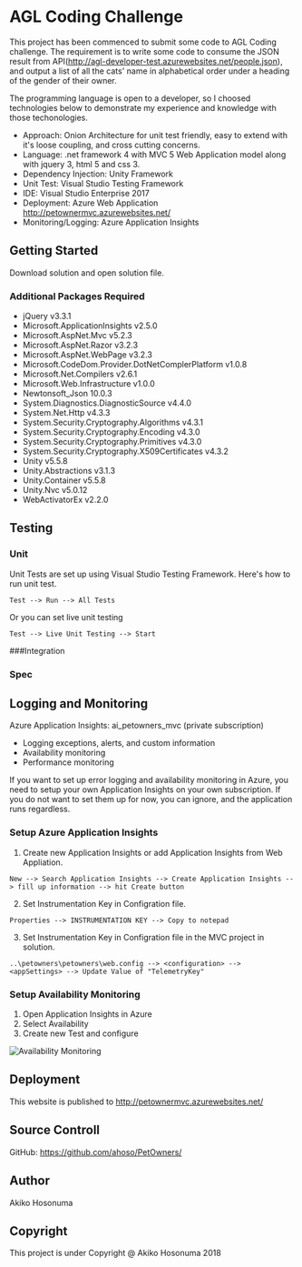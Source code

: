  # AGL Coding Challenge

This project has been commenced to submit some code to AGL Coding challenge.
The requirement is to write some code to consume the JSON result from API(http://agl-developer-test.azurewebsites.net/people.json), and output a list of all the cats' name in alphabetical order under a heading of the gender of their owner.

The programming language is open to a developer, so I choosed technologies below to demonstrate my experience and knowledge with those techonologies.

* Approach: Onion Architecture for unit test friendly, easy to extend with it's loose coupling, and cross cutting concerns.
* Language: .net framework 4 with MVC 5 Web Application model along with jquery 3, html 5 and css 3. 
* Dependency Injection: Unity Framework
* Unit Test: Visual Studio Testing Framework
* IDE: Visual Studio Enterprise 2017
* Deployment: Azure Web Application http://petownermvc.azurewebsites.net/
* Monitoring/Logging: Azure Application Insights

## Getting Started

Download solution and open solution file.

### Additional Packages Required

* jQuery v3.3.1
* Microsoft.ApplicationInsights v2.5.0
* Microsoft.AspNet.Mvc v5.2.3
* Microsoft.AspNet.Razor v3.2.3
* Microsoft.AspNet.WebPage v3.2.3
* Microsoft.CodeDom.Provider.DotNetComplerPlatform v1.0.8
* Microsoft.Net.Compilers v2.6.1
* Microsoft.Web.Infrastructure v1.0.0
* Newtonsoft_Json 10.0.3
* System.Diagnostics.DiagnosticSource v4.4.0
* System.Net.Http v4.3.3
* System.Security.Cryptography.Algorithms v4.3.1
* System.Security.Cryptography.Encoding v4.3.0
* System.Security.Cryptography.Primitives v4.3.0
* System.Security.Cryptography.X509Certificates v4.3.2
* Unity v5.5.8
* Unity.Abstractions v3.1.3
* Unity.Container v5.5.8
* Unity.Nvc v5.0.12
* WebActivatorEx v2.2.0

## Testing

### Unit
Unit Tests are set up using Visual Studio Testing Framework.
Here's how to run unit test.
```
Test --> Run --> All Tests
```
Or you can set live unit testing
```
Test --> Live Unit Testing --> Start
```

###Integration
### Spec

## Logging and Monitoring

Azure Application Insights: ai_petowners_mvc (private subscription)
* Logging exceptions, alerts, and custom information
* Availability monitoring
* Performance monitoring

If you want to set up error logging and availability monitoring in Azure, you need to setup your own Application Insights on your own subscription. If you do not want to set them up for now, you can ignore, and the application runs regardless.

### Setup Azure Application Insights

1. Create new Application Insights or add Application Insights from Web Appliation.
```
New --> Search Application Insights --> Create Application Insights --> fill up information --> hit Create button 
```
2. Set Instrumentation Key in Configration file.
```
Properties --> INSTRUMENTATION KEY --> Copy to notepad
```
3. Set Instrumentation Key in Configration file in the MVC project in solution.
```
..\petowners\petowners\web.config --> <configuration> --> <appSettings> --> Update Value of "TelemetryKey"
```

### Setup Availability Monitoring

1. Open Application Insights in Azure
2. Select Availability
3. Create new Test and configure 

![Availability Monitoring](../READMEImages/AvailabilityMonitoring.png "Monitoring...")

## Deployment

This website is published to http://petownermvc.azurewebsites.net/

## Source Controll

GitHub: https://github.com/ahoso/PetOwners/

## Author

Akiko Hosonuma

## Copyright

This project is under Copyright @ Akiko Hosonuma 2018

